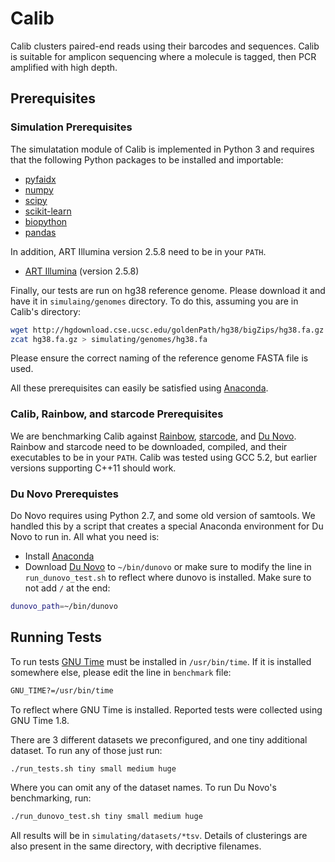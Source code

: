 # Calib
Calib clusters paired-end reads using their barcodes and sequences. Calib is suitable for amplicon sequencing where a molecule is tagged, then PCR amplified with high depth.

## Prerequisites

### Simulation Prerequisites
The simulatation module of Calib is implemented in Python 3 and requires that the following Python packages to be installed and importable:

- [pyfaidx](https://pypi.python.org/pypi/pyfaidx)
- [numpy](https://pypi.python.org/pypi/numpy)
- [scipy](https://pypi.python.org/pypi/scipy)
- [scikit-learn](https://pypi.python.org/pypi/scikit-learn)
- [biopython](https://pypi.python.org/pypi/biopython)
- [pandas](https://pypi.python.org/pypi/pandas)

In addition, ART Illumina version 2.5.8 need to be in your `PATH`.
- [ART Illumina](https://www.niehs.nih.gov/research/resources/software/biostatistics/art/index.cfm) (version 2.5.8)

Finally, our tests are run on hg38 reference genome. Please download it and have it in `simulaing/genomes` directory. To do this, assuming you are in Calib's directory:

```bash
wget http://hgdownload.cse.ucsc.edu/goldenPath/hg38/bigZips/hg38.fa.gz 
zcat hg38.fa.gz > simulating/genomes/hg38.fa
```

Please ensure the correct naming of the reference genome FASTA file is used.

All these prerequisites can easily be satisfied using [Anaconda](https://docs.anaconda.com/anaconda/install/linux).

### Calib, Rainbow, and starcode Prerequisites
We are benchmarking Calib against [Rainbow](https://github.com/ChongLab/rainbow), [starcode](https://github.com/gui11aume/starcode), and [Du Novo](https://github.com/galaxyproject/dunovo). Rainbow and starcode need to be downloaded, compiled, and their executables to be in your `PATH`. Calib was tested using GCC 5.2, but earlier versions supporting C++11 should work.


### Du Novo Prerequistes
Do Novo requires using Python 2.7, and some old version of samtools. We handled this by a script that creates a special Anaconda environment for Du Novo to run in. All what you need is:
- Install [Anaconda](https://docs.anaconda.com/anaconda/install/linux)
- Download [Du Novo](https://github.com/galaxyproject/dunovo) to `~/bin/dunovo` or make sure to modify the line in `run_dunovo_test.sh` to reflect where dunovo is installed. Make sure to not add `/` at the end:
```bash
dunovo_path=~/bin/dunovo
```

## Running Tests

To run tests [GNU Time](https://ftp.gnu.org/gnu/time/) must be installed in `/usr/bin/time`. If it is installed somewhere else, please edit the line in `benchmark` file:
```bash
GNU_TIME?=/usr/bin/time
```
To reflect where GNU Time is installed. Reported tests were collected using GNU Time 1.8.

There are 3 different datasets we preconfigured, and one tiny additional dataset. To run any of those just run:
```bash
./run_tests.sh tiny small medium huge
```
Where you can omit any of the dataset names. To run Du Novo's benchmarking, run:
```bash
./run_dunovo_test.sh tiny small medium huge
```

All results will be in `simulating/datasets/*tsv`. Details of clusterings are also present in the same directory, with decriptive filenames.


